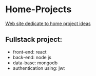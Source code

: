 # Home-Projects
[Web site dedicate to home project ideas](http://homeprojects.link/)

## Fullstack project:
- front-end: react
- back-end: node js
- data-base: mongodb
- authentication using: jwt
